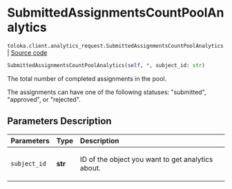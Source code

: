 # SubmittedAssignmentsCountPoolAnalytics
`toloka.client.analytics_request.SubmittedAssignmentsCountPoolAnalytics` | [Source code](https://github.com/Toloka/toloka-kit/blob/v1.1.4/src/client/analytics_request.py#L76)

```python
SubmittedAssignmentsCountPoolAnalytics(self, *, subject_id: str)
```

The total number of completed assignments in the pool.


The assignments can have one of the following statuses: "submitted", "approved", or "rejected".

## Parameters Description

| Parameters | Type | Description |
| :----------| :----| :-----------|
`subject_id`|**str**|<p>ID of the object you want to get analytics about.</p>
